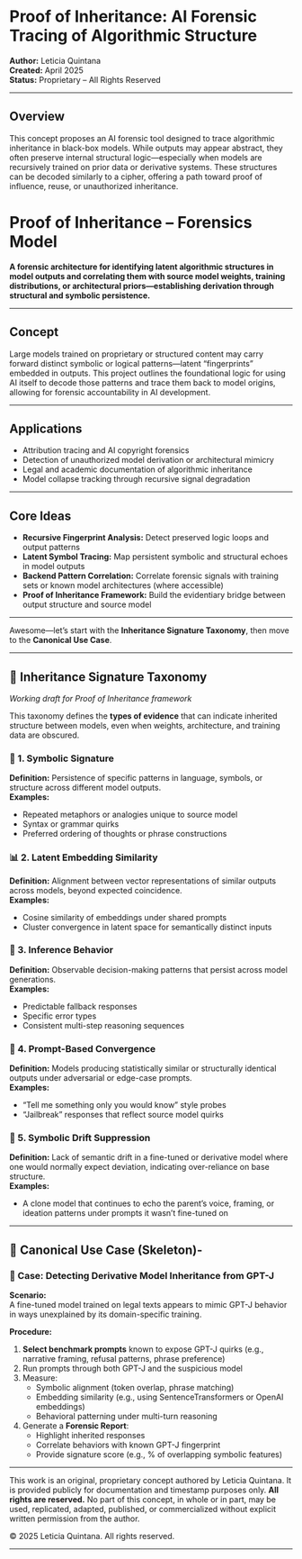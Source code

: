 # Proof of Inheritance: AI Forensic Tracing of Algorithmic Structure

**Author:** Leticia Quintana  
**Created:** April 2025  
**Status:** Proprietary – All Rights Reserved

---

## Overview

This concept proposes an AI forensic tool designed to trace algorithmic inheritance in black-box models. While outputs may appear abstract, they often preserve internal structural logic—especially when models are recursively trained on prior data or derivative systems. These structures can be decoded similarly to a cipher, offering a path toward proof of influence, reuse, or unauthorized inheritance.

# Proof of Inheritance – Forensics Model

**A forensic architecture for identifying latent algorithmic structures in model outputs and correlating them with source model weights, training distributions, or architectural priors—establishing derivation through structural and symbolic persistence.**

---

## Concept

Large models trained on proprietary or structured content may carry forward distinct symbolic or logical patterns—latent “fingerprints” embedded in outputs. This project outlines the foundational logic for using AI itself to decode those patterns and trace them back to model origins, allowing for forensic accountability in AI development.

---

## Applications

- Attribution tracing and AI copyright forensics  
- Detection of unauthorized model derivation or architectural mimicry  
- Legal and academic documentation of algorithmic inheritance  
- Model collapse tracking through recursive signal degradation

---

## Core Ideas

- **Recursive Fingerprint Analysis:** Detect preserved logic loops and output patterns  
- **Latent Symbol Tracing:** Map persistent symbolic and structural echoes in model outputs  
- **Backend Pattern Correlation:** Correlate forensic signals with training sets or known model architectures (where accessible)  
- **Proof of Inheritance Framework:** Build the evidentiary bridge between output structure and source model

---
Awesome—let’s start with the **Inheritance Signature Taxonomy**, then move to the **Canonical Use Case**.

---

## 🧬 Inheritance Signature Taxonomy  
*Working draft for Proof of Inheritance framework*

This taxonomy defines the **types of evidence** that can indicate inherited structure between models, even when weights, architecture, and training data are obscured.

### 🧩 1. Symbolic Signature
**Definition:** Persistence of specific patterns in language, symbols, or structure across different model outputs.  
**Examples:**  
- Repeated metaphors or analogies unique to source model  
- Syntax or grammar quirks  
- Preferred ordering of thoughts or phrase constructions

### 📊 2. Latent Embedding Similarity
**Definition:** Alignment between vector representations of similar outputs across models, beyond expected coincidence.  
**Examples:**  
- Cosine similarity of embeddings under shared prompts  
- Cluster convergence in latent space for semantically distinct inputs

### 🧠 3. Inference Behavior
**Definition:** Observable decision-making patterns that persist across model generations.  
**Examples:**  
- Predictable fallback responses  
- Specific error types  
- Consistent multi-step reasoning sequences

### 🧪 4. Prompt-Based Convergence
**Definition:** Models producing statistically similar or structurally identical outputs under adversarial or edge-case prompts.  
**Examples:**  
- “Tell me something only you would know” style probes  
- “Jailbreak” responses that reflect source model quirks

### 🧠 5. Symbolic Drift Suppression
**Definition:** Lack of semantic drift in a fine-tuned or derivative model where one would normally expect deviation, indicating over-reliance on base structure.  
**Examples:**  
- A clone model that continues to echo the parent’s voice, framing, or ideation patterns under prompts it wasn’t fine-tuned on

---

## 🔎 Canonical Use Case (Skeleton)-


### 📁 Case: Detecting Derivative Model Inheritance from GPT-J  
**Scenario:**  
A fine-tuned model trained on legal texts appears to mimic GPT-J behavior in ways unexplained by its domain-specific training.

**Procedure:**
1. **Select benchmark prompts** known to expose GPT-J quirks (e.g., narrative framing, refusal patterns, phrase preference)
2. Run prompts through both GPT-J and the suspicious model
3. Measure:
   - Symbolic alignment (token overlap, phrase matching)
   - Embedding similarity (e.g., using SentenceTransformers or OpenAI embeddings)
   - Behavioral patterning under multi-turn reasoning
4. Generate a **Forensic Report**:
   - Highlight inherited responses
   - Correlate behaviors with known GPT-J fingerprint
   - Provide signature score (e.g., % of overlapping symbolic features)

---

This work is an original, proprietary concept authored by Leticia Quintana. It is provided publicly for documentation and timestamp purposes only. **All rights are reserved.** No part of this concept, in whole or in part, may be used, replicated, adapted, published, or commercialized without explicit written permission from the author.

© 2025 Leticia Quintana. All rights reserved.

---


